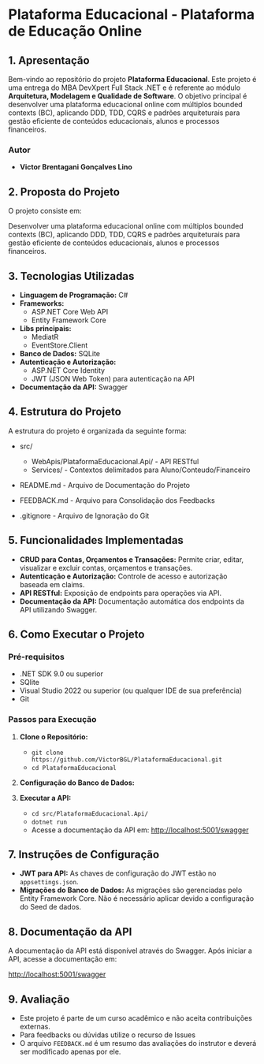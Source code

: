 
# **Plataforma Educacional - Plataforma de Educação Online**

[](https://github.com/VictorBGL/PlataformaEducacional#gest%C3%A3o-conta--plataforma-de-controle-financeiro-pessoal)

## **1. Apresentação**

[](https://github.com/VictorBGL/PlataformaEducacional#1-apresenta%C3%A7%C3%A3o)

Bem-vindo ao repositório do projeto  **Plataforma Educacional**. Este projeto é uma entrega do MBA DevXpert Full Stack .NET e é referente ao módulo  **Arquitetura, Modelagem e Qualidade de Software**. O objetivo principal é desenvolver uma plataforma educacional online com múltiplos bounded contexts (BC), aplicando DDD, TDD, CQRS e padrões arquiteturais para gestão eficiente de conteúdos educacionais, alunos e processos financeiros.

### **Autor**
-   **Victor Brentagani Gonçalves Lino**

## **2. Proposta do Projeto**

[](https://github.com/VictorBGL/PlataformaEducacional#2-proposta-do-projeto)

O projeto consiste em:

Desenvolver uma plataforma educacional online com múltiplos bounded contexts (BC), aplicando DDD, TDD, CQRS e padrões arquiteturais para gestão eficiente de conteúdos educacionais, alunos e processos financeiros.

## **3. Tecnologias Utilizadas**

[](https://github.com/VictorBGL/PlataformaEducacional#3-tecnologias-utilizadas)

-   **Linguagem de Programação:**  C#
-   **Frameworks:**
    -   ASP.NET Core Web API
    -   Entity Framework Core
-  **Libs principais:**
    -  MediatR
    -  EventStore.Client
-   **Banco de Dados:**  SQLite
-   **Autenticação e Autorização:**
    -   ASP.NET Core Identity
    -   JWT (JSON Web Token) para autenticação na API
-   **Documentação da API:**  Swagger

## **4. Estrutura do Projeto**

[](https://github.com/VictorBGL/PlataformaEducacional#4-estrutura-do-projeto)

A estrutura do projeto é organizada da seguinte forma:
-   src/
    -   WebApis/PlataformaEducacional.Api/ - API RESTful
    -   Services/ - Contextos delimitados para Aluno/Conteudo/Financeiro
  
-   README.md - Arquivo de Documentação do Projeto
-   FEEDBACK.md - Arquivo para Consolidação dos Feedbacks
-   .gitignore - Arquivo de Ignoração do Git

## **5. Funcionalidades Implementadas**

[](https://github.com/VictorBGL/PlataformaEducacional#5-funcionalidades-implementadas)

-   **CRUD para Contas, Orçamentos e Transações:**  Permite criar, editar, visualizar e excluir contas, orçamentos e transações.
-   **Autenticação e Autorização:**  Controle de acesso e autorização baseada em claims.
-   **API RESTful:**  Exposição de endpoints para operações via API.
-   **Documentação da API:**  Documentação automática dos endpoints da API utilizando Swagger.

## **6. Como Executar o Projeto**

### **Pré-requisitos**

-   .NET SDK 9.0 ou superior
-   SQlite
-   Visual Studio 2022 ou superior (ou qualquer IDE de sua preferência)
-   Git

### **Passos para Execução**

[](https://github.com/VictorBGL/PlataformaEducacional#passos-para-execu%C3%A7%C3%A3o)

1.  **Clone o Repositório:**
    
    -   `git clone https://github.com/VictorBGL/PlataformaEducacional.git`
    -   `cd PlataformaEducacional`
2.  **Configuração do Banco de Dados:**

4.  **Executar a API:**
    -   `cd src/PlataformaEducacional.Api/`
    -   `dotnet run`
    -   Acesse a documentação da API em:  [http://localhost:5001/swagger](http://localhost:5001/swagger)

## **7. Instruções de Configuração**

-   **JWT para API:**  As chaves de configuração do JWT estão no  `appsettings.json`.
-   **Migrações do Banco de Dados:**  As migrações são gerenciadas pelo Entity Framework Core. Não é necessário aplicar devido a configuração do Seed de dados.

## **8. Documentação da API**

A documentação da API está disponível através do Swagger. Após iniciar a API, acesse a documentação em:

[http://localhost:5001/swagger](http://localhost:5001/swagger)

## **9. Avaliação**

-   Este projeto é parte de um curso acadêmico e não aceita contribuições externas.
-   Para feedbacks ou dúvidas utilize o recurso de Issues
-   O arquivo  `FEEDBACK.md`  é um resumo das avaliações do instrutor e deverá ser modificado apenas por ele.